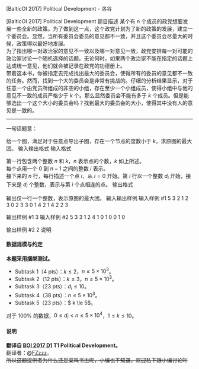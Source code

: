



[BalticOI 2017] Political Development - 洛谷














[BalticOI 2017] Political Development
题目描述
某个有 $n$ 个成员的政党想要发展一些全新的政策。为了做到这一点，这个政党计划为了新的政策的发展，建立一个委员会。显然，当所有委员会委员的意见都不一致，并且这个委员会尽量大的时候，政策得以最好地发展。  
为了指出哪一对政治家的意见不一致以及哪一对意见一致，政党安排每一对可能的政治家讨论一个随机选择的话题。无论何时，如果两个政治家不能在指定的话题上达成统一意见，他们就会被记录在政党的功德册上。  
带着这本书，你被指定去完成找出最大的委员会，使得所有的委员的意见都不一致的任务。然而，找到一个大的委员会是非常有挑战的。仔细的分析结果显示，对于任意一个由党员所组成的非空的小组，存在至少一个小组成员，使得小组中与他的意见不一致的成员严格少于 $k$ 个。那么显然委员会不能有多于 $k$ 个成员。但是能够选出一个这个大小的委员会吗？找到最大的委员会的大小，使得其中没有人的意见是一致的。

---

一句话题意：

给一个图，满足对于任意点导出子图，存在一个节点的度数小于 $k$，求原图的最大团。
输入输出格式
输入格式

第一行包含两个整数 $n$ 和 $k$，$n$ 表示点的个数，$k$ 如上所述。  
每个点用一个 $0$ 到 $n-1$ 之间的整数 $i$ 表示。  
接下来的 $n$ 行，每行描述一个点 $i$，从 $i=0$ 开始。第 $i$ 行以一个整数 $d_i$ 开始，接下来是 $d_i$ 个整数，表示与第 $i$ 个点相连的点。
输出格式

输出仅一行一个整数，表示原图的最大团。
输入输出样例
输入样例 #1
5 3
2 1 2
3 0 2 3
3 0 1 4
2 1 4
2 2 3

输出样例 #1
3
输入样例 #2
5 3
3 1 2 4
1 0
1 0
0
1 0

输出样例 #2
2
说明
#### 数据规模与约定

**本题采用捆绑测试。**

- Subtask 1（4 pts）：$k \le 2$，$n \le 5 \times 10^3$。
- Subtask 2（12 pts）：$k \le 3$，$n \le 5 \times 10^3$。
- Subtask 3（23 pts）：$d_i \le 10$。
- Subtask 4（38 pts）：$n \le 5 \times 10^3$。
- Subtask 5（23 pts）：$ k \le 5$。

对于 $100\%$ 的数据，$0 \le d_i<n\le 5 \times 10^4$，$1 \le k \le 10$。

#### 说明

**翻译自 [BOI 2017 D1](https://boi.cses.fi/files/boi2017_day1.pdf) T1 Political Development。**  
翻译者：@[FZzzz](https://www.luogu.com.cn/user/174045)。   
~~所以这题提供者为什么还是菜鸡书虫呢，小编也不知道，欢迎私下跟小编讨论吖~~






